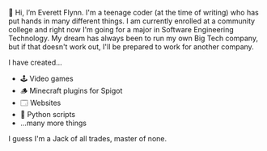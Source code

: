 👋 Hi, I’m Everett Flynn. I'm a teenage coder (at the time of writing) who has put hands in many different things. I am currently enrolled at a community college and right now I'm going for a major in Software Engineering Technology. My dream has always been to run my own Big Tech company, but if that doesn't work out, I'll be prepared to work for another company.

I have created...
- 🕹️ Video games
- 🪵 Minecraft plugins for Spigot
- 🗔 Websites
- 🐍 Python scripts
- ...many more things

I guess I'm a Jack of all trades, master of none.
